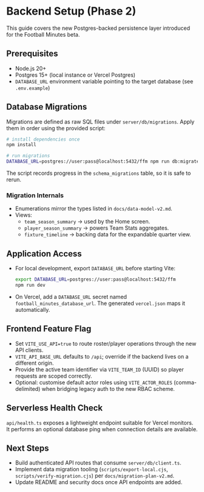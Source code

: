 # Backend Setup (Phase 2)

This guide covers the new Postgres-backed persistence layer introduced for the Football Minutes beta.

## Prerequisites

- Node.js 20+
- Postgres 15+ (local instance or Vercel Postgres)
- `DATABASE_URL` environment variable pointing to the target database (see `.env.example`)

## Database Migrations

Migrations are defined as raw SQL files under `server/db/migrations`. Apply them in order using the provided script:

```bash
# install dependencies once
npm install

# run migrations
DATABASE_URL=postgres://user:pass@localhost:5432/ffm npm run db:migrate
```

The script records progress in the `schema_migrations` table, so it is safe to rerun.

### Migration Internals
- Enumerations mirror the types listed in `docs/data-model-v2.md`.
- Views:
  - `team_season_summary` → used by the Home screen.
  - `player_season_summary` → powers Team Stats aggregates.
  - `fixture_timeline` → backing data for the expandable quarter view.

## Application Access

- For local development, export `DATABASE_URL` before starting Vite:

  ```bash
  export DATABASE_URL=postgres://user:pass@localhost:5432/ffm
  npm run dev
  ```

- On Vercel, add a `DATABASE_URL` secret named `football_minutes_database_url`. The generated `vercel.json` maps it automatically.

## Frontend Feature Flag

- Set `VITE_USE_API=true` to route roster/player operations through the new API clients.
- `VITE_API_BASE_URL` defaults to `/api`; override if the backend lives on a different origin.
- Provide the active team identifier via `VITE_TEAM_ID` (UUID) so player requests are scoped correctly.
- Optional: customise default actor roles using `VITE_ACTOR_ROLES` (comma-delimited) when bridging legacy auth to the new RBAC scheme.

## Serverless Health Check

`api/health.ts` exposes a lightweight endpoint suitable for Vercel monitors. It performs an optional database ping when connection details are available.

## Next Steps

- Build authenticated API routes that consume `server/db/client.ts`.
- Implement data migration tooling (`scripts/export-local.cjs`, `scripts/verify-migration.cjs`) per `docs/migration-plan-v2.md`.
- Update README and security docs once API endpoints are added.
